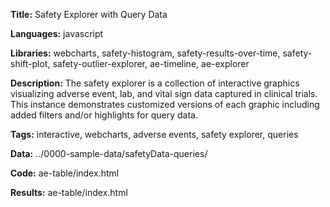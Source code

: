 **Title:** Safety Explorer with Query Data

**Languages:** javascript

**Libraries:** webcharts, safety-histogram, safety-results-over-time, safety-shift-plot, safety-outlier-explorer, ae-timeline, ae-explorer

**Description:** The safety explorer is a collection of interactive graphics visualizing adverse event, lab, and vital sign data captured in clinical trials.  This instance demonstrates customized versions of each graphic including added filters and/or highlights for query data.

**Tags:** interactive, webcharts, adverse events, safety explorer, queries

**Data:** ../0000-sample-data/safetyData-queries/

**Code:** ae-table/index.html

**Results:** ae-table/index.html

[comment]: <> (---END OF HEADER---)
